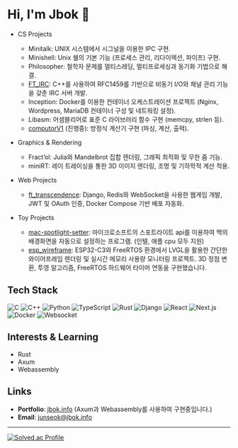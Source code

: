 # Hi, I'm Jbok 👋

- CS Projects
  - Minitalk: UNIX 시스템에서 시그널을 이용한 IPC 구현.
  - Minishell: Unix 쉘의 기본 기능 (프로세스 관리, 리다이렉션, 파이프) 구현.
  - Philosopher: 철학자 문제를 멀티스레딩, 멀티프로세싱과 동기화 기법으로 해결.
  - [FT_IRC](https://github.com/YESHYUNGSEOK/IRC): C++를 사용하여 RFC1459를 기반으로 비동기 I/O와 채널 관리 기능을 갖춘 IRC 서버 개발.
  - Inception: Docker를 이용한 컨테이너 오케스트레이션 프로젝트 (Nginx, Wordpress, MariaDB 컨테이너 구성 및 네트워킹 설정).
  - Libasm: 어셈블리어로 표준 C 라이브러리 함수 구현 (memcpy, strlen 등).
  - [computorV1](https://github.com/bok000111/computorv1) (진행중): 방정식 계산기 구현 (파싱, 계산, 출력).

- Graphics & Rendering
  - Fract’ol: Julia와 Mandelbrot 집합 렌더링, 그래픽 최적화 및 무한 줌 기능.
  - miniRT: 레이 트레이싱을 통한 3D 이미지 렌더링, 조명 및 기하학적 계산 적용.

- Web Projects
  - [ft_transcendence](https://github.com/bok000111/ft_transcendence): Django, Redis와 WebSocket을 사용한 웹게임 개발, JWT 및 OAuth 인증, Docker Compose 기반 배포 자동화.

- Toy Projects
  - [mac-spotlight-setter](https://github.com/bok000111/MacSpotlightSetter): 마이크로소프트의 스포트라이트 api를 이용하여 맥의 배경화면을 자동으로 설정하는 프로그램. (인텔, 애플 cpu 모두 지원)
  - [esp_wireframe](https://github.com/bok000111/esp_wireframe): ESP32-C3와 FreeRTOS 환경에서 LVGL을 활용한 간단한 와이어프레임 렌더링 및 실시간 메모리 사용량 모니터링 프로젝트. 3D 정점 변환, 투영 알고리즘, FreeRTOS 하드웨어 타이머 연동을 구현했습니다.

## Tech Stack

![C](https://img.shields.io/badge/C-A8B9CC?style=flat&logo=c&logoColor=white)
![C++](https://img.shields.io/badge/C++-00599C?style=flat&logo=c%2B%2B&logoColor=white)
![Python](https://img.shields.io/badge/Python-3776AB?style=flat&logo=python&logoColor=white)
![TypeScript](https://img.shields.io/badge/TypeScript-3178C6?style=flat&logo=typescript&logoColor=white)
![Rust](https://img.shields.io/badge/Rust-000000?style=flat&logo=rust&logoColor=white)
![Django](https://img.shields.io/badge/Django-092E20?style=flat&logo=django&logoColor=white)
![React](https://img.shields.io/badge/React-61DAFB?style=flat&logo=react&logoColor=black)
![Next.js](https://img.shields.io/badge/Next.js-000000?style=flat&logo=next.js&logoColor=white)
![Docker](https://img.shields.io/badge/Docker-2496ED?style=flat&logo=docker&logoColor=white)
![Websocket](https://img.shields.io/badge/WebSocket-00DDFF?style=flat&logo=websocket&logoColor=white)

## Interests & Learning

- Rust
- Axum
- Webassembly

## Links

- **Portfolio**: [jbok.info](https://jbok.info) (Axum과 Webassembly를 사용하여 구현중입니다.)
- **Email**: [junseok@jbok.info](mailto:junseok@jbok.info)

---
[![Solved.ac Profile](http://mazassumnida.wtf/api/v2/generate_badge?boj=bok000111)](https://solved.ac/bok000111/)
